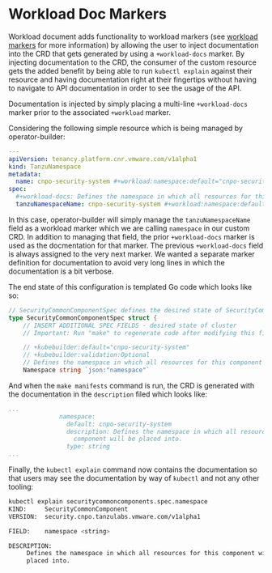 # Workload Doc Markers

Workload document adds functionality to workload markers (see [workload markers](./workload-markers.md)
for more information) by allowing the user to inject documentation into the CRD that gets
generated by using a `+workload-docs` marker.  By injecting documentation to
the CRD, the consumer of the custom resource gets the added benefit by being
able to run `kubectl explain` against their resource and having documentation
right at their fingertips without having to navigate to API documentation in
order to see the usage of the API.

Documentation is injected by simply placing a multi-line `+workload-docs` marker
prior to the associated `+workload` marker.

Considering the following simple resource which is being managed by operator-builder:

```yaml
---
apiVersion: tenancy.platform.cnr.vmware.com/v1alpha1
kind: TanzuNamespace
metadata:
  name: cnpo-security-system #+workload:namespace:default="cnpo-security-system":type=string
spec:
  #+workload-docs: Defines the namespace in which all resources for this component will be placed into.
  tanzuNamespaceName: cnpo-security-system #+workload:namespace:default="cnpo-security-system":type=string
```

In this case, operator-builder will simply manage the `tanzuNamespaceName` field
as a workload marker which we are calling `namespace` in our custom CRD.  In addition
to managing that field, the prior `+workload-docs` marker is used as the docmentation
for that marker.  The previous `+workload-docs` field is always assigned to the very next
marker.  We wanted a separate marker definition for documentation to avoid very long lines
in which the documentation is a bit verbose.

The end state of this configuration is templated Go code which looks like so:

```go
// SecurityCommonComponentSpec defines the desired state of SecurityCommonComponent.
type SecurityCommonComponentSpec struct {
	// INSERT ADDITIONAL SPEC FIELDS - desired state of cluster
	// Important: Run "make" to regenerate code after modifying this file

	// +kubebuilder:default="cnpo-security-system"
	// +kubebuilder:validation:Optional
	// Defines the namespace in which all resources for this component will be placed into.
	Namespace string `json:"namespace"`
```

And when the `make manifests` command is run, the CRD is generated with
the documentation in the `description` filed which looks like:

```yaml
...
              namespace:
                default: cnpo-security-system
                description: Defines the namespace in which all resources for this
                  component will be placed into.
                type: string
...
```

Finally, the `kubectl explain` command now contains the documentation so that users
may see the documentation by way of `kubectl` and not any other tooling:

```bash
kubectl explain securitycommoncomponents.spec.namespace
KIND:     SecurityCommonComponent
VERSION:  security.cnpo.tanzulabs.vmware.com/v1alpha1

FIELD:    namespace <string>

DESCRIPTION:
     Defines the namespace in which all resources for this component will be
     placed into.
```
